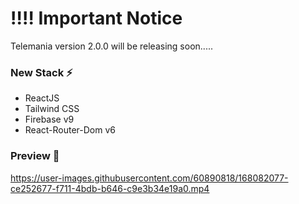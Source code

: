 # ‼‼ Important Notice

Telemania version 2.0.0 will be releasing soon.....

### New Stack ⚡
- ReactJS
- Tailwind CSS
- Firebase v9
- React-Router-Dom v6

### Preview 🔎


https://user-images.githubusercontent.com/60890818/168082077-ce252677-f711-4bdb-b646-c9e3b34e19a0.mp4

